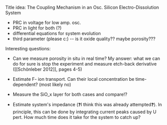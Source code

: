 
Title idea: The Coupling Mechanism in an Osc. Silicon Electro-Dissolution System

* PRC in voltage for low amp. osc.
* PRC in light for both (?)
* differential equations for system evolution
* third parameter (please c:) -- is it oxide quality?? maybe porosity???


Interesting questions:  

* Can we measure porosity in situ in real time? 
My answer: what we can do for sure is stop the experiment and measure etch-back derivative ([[Schönleber 2012]], pages 4-5)  

* Estimate F- ion transport. Can their local concentration be time-dependent? (most likely no)
* Measure the SiO_x layer for both cases and compare!?
* Estimate system's impedance (❓I think this was already attempted❓). In principle, this can be done by integrating current peaks caused by U pert. How much time does it take for the system to catch up?